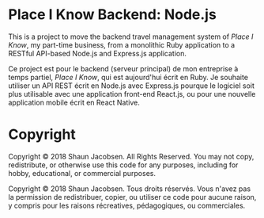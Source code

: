 # Place I Know Backend: Node.js
This is a project to move the backend travel management system of _Place I Know_, my part-time business, from a monolithic Ruby application to a RESTful API-based Node.js and Express.js application.

Ce project est pour le backend (serveur principal) de mon entreprise à temps partiel, _Place I Know_, qui est aujourd'hui écrit en Ruby. Je souhaite utiliser un API REST écrit en Node.js avec Express.js pourque le logiciel soit plus utilisable avec une application front-end React.js, ou pour une nouvelle application mobile écrit en React Native.

# Copyright
Copyright © 2018 Shaun Jacobsen. All Rights Reserved.
You may not copy, redistribute, or otherwise use this code for any purposes, including for hobby, educational, or commercial purposes.

Copyright © 2018 Shaun Jacobsen. Tous droits réservés.
Vous n'avez pas la permission de redistribuer, copier, ou utiliser ce code pour aucune raison, y compris pour les raisons récreatives, pédagogiques, ou commerciales.